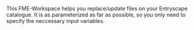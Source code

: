 This FME-Workspace helps you replace/update files on your Entryscape catalogue. It is as parameterized as far as possible, so you only need to specify the neccessary input variables.
